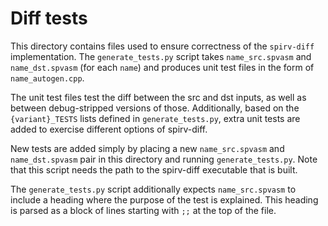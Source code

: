 # Diff tests

This directory contains files used to ensure correctness of the `spirv-diff` implementation.  The
`generate_tests.py` script takes `name_src.spvasm` and `name_dst.spvasm` (for each `name`) and
produces unit test files in the form of `name_autogen.cpp`.

The unit test files test the diff between the src and dst inputs, as well as between debug-stripped
versions of those.  Additionally, based on the `{variant}_TESTS` lists defined in
`generate_tests.py`, extra unit tests are added to exercise different options of spirv-diff.

New tests are added simply by placing a new `name_src.spvasm` and `name_dst.spvasm` pair in this
directory and running `generate_tests.py`.  Note that this script needs the path to the spirv-diff
executable that is built.

The `generate_tests.py` script additionally expects `name_src.spvasm` to include a heading where the
purpose of the test is explained.  This heading is parsed as a block of lines starting with `;;` at
the top of the file.
